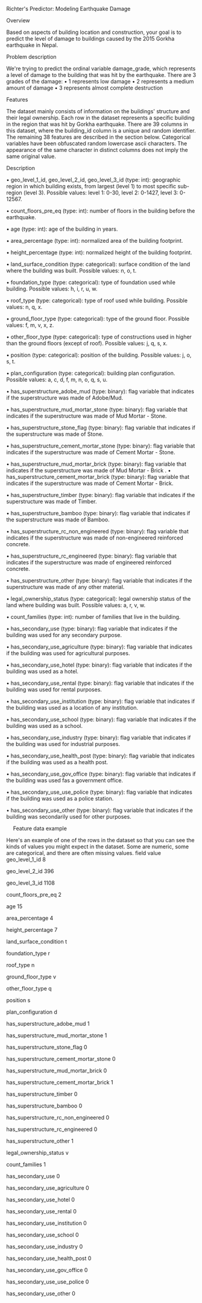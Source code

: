 Richter's Predictor: Modeling Earthquake Damage 

Overview


Based on aspects of building location and construction, your goal is to predict the level of damage to buildings caused by the 2015 Gorkha earthquake in Nepal.


Problem description

We're trying to predict the ordinal variable damage_grade, which represents a level of damage to the building that was hit by the earthquake. There are 3 grades of the damage:
•	1 represents low damage 
•	2 represents a medium amount of damage 
•	3 represents almost complete destruction 

Features

The dataset mainly consists of information on the buildings' structure and their legal ownership. Each row in the dataset represents a specific building in the region that was hit by Gorkha earthquake.
There are 39 columns in this dataset, where the building_id column is a unique and random identifier. The remaining 38 features are described in the section below. Categorical variables have been obfuscated random lowercase ascii characters. The appearance of the same character in distinct columns does not imply the same original value.


Description

•	geo_level_1_id, geo_level_2_id, geo_level_3_id (type: int): geographic region in which building exists, from largest (level 1) to most specific sub-region (level 3). Possible values: level 1: 0-30, level 2: 0-1427, level 3: 0-12567.

•	count_floors_pre_eq (type: int): number of floors in the building before the earthquake. 

•	age (type: int): age of the building in years.

•	area_percentage (type: int): normalized area of the building footprint.

•	height_percentage (type: int): normalized height of the building footprint.

•	land_surface_condition (type: categorical): surface condition of the land where the building was built. Possible values: n, o, t. 	

•	foundation_type (type: categorical): type of foundation used while building. Possible values: h, i, r, u, w.

•	roof_type (type: categorical): type of roof used while building. Possible values: n, q, x.

•	ground_floor_type (type: categorical): type of the ground floor. Possible values: f, m, v, x, z.

•	other_floor_type (type: categorical): type of constructions used in higher than the ground floors (except of roof). Possible values: j, q, s, x.

•	position (type: categorical): position of the building. Possible values: j, o, s, t.

•	plan_configuration (type: categorical): building plan configuration. Possible values: a, c, d, f, m, n, o, q, s, u.

•	has_superstructure_adobe_mud (type: binary): flag variable that indicates if the superstructure was made of Adobe/Mud.

•	has_superstructure_mud_mortar_stone (type: binary): flag variable that indicates if the superstructure was made of Mud Mortar - Stone.

•	has_superstructure_stone_flag (type: binary): flag variable that indicates if the superstructure was made of Stone. 

•	has_superstructure_cement_mortar_stone (type: binary): flag variable that indicates if the superstructure was made of Cement Mortar - Stone.

•	has_superstructure_mud_mortar_brick (type: binary): flag variable that indicates if the superstructure was made of Mud Mortar - Brick
. 
•	has_superstructure_cement_mortar_brick (type: binary): flag variable that indicates if the superstructure was made of Cement Mortar - Brick. 

•	has_superstructure_timber (type: binary): flag variable that indicates if the superstructure was made of Timber. 

•	has_superstructure_bamboo (type: binary): flag variable that indicates if the superstructure was made of Bamboo. 

•	has_superstructure_rc_non_engineered (type: binary): flag variable that indicates if the superstructure was made of non-engineered reinforced concrete. 

•	has_superstructure_rc_engineered (type: binary): flag variable that indicates if the superstructure was made of engineered reinforced concrete. 

•	has_superstructure_other (type: binary): flag variable that indicates if the superstructure was made of any other material.

•	legal_ownership_status (type: categorical): legal ownership status of the land where building was built. Possible values: a, r, v, w. 

•	count_families (type: int): number of families that live in the building. 

•	has_secondary_use (type: binary): flag variable that indicates if the building was used for any secondary purpose. 


•	has_secondary_use_agriculture (type: binary): flag variable that indicates if the building was used for agricultural purposes. 

•	has_secondary_use_hotel (type: binary): flag variable that indicates if the building was used as a hotel. 

•	has_secondary_use_rental (type: binary): flag variable that indicates if the building was used for rental purposes.

•	has_secondary_use_institution (type: binary): flag variable that indicates if the building was used as a location of any institution. 

•	has_secondary_use_school (type: binary): flag variable that indicates if the building was used as a school. 

•	has_secondary_use_industry (type: binary): flag variable that indicates if the building was used for industrial purposes. 

•	has_secondary_use_health_post (type: binary): flag variable that indicates if the building was used as a health post. 

•	has_secondary_use_gov_office (type: binary): flag variable that indicates if the building was used fas a government office. 

•	has_secondary_use_use_police (type: binary): flag variable that indicates if the building was used as a police station. 

•	has_secondary_use_other (type: binary): flag variable that indicates if the building was secondarily used for other purposes. 


 
Feature data example



Here's an example of one of the rows in the dataset so that you can see the kinds of values you might expect in the dataset. Some are numeric, some are categorical, and there are often missing values. 
field	value
geo_level_1_id	8

geo_level_2_id	396

geo_level_3_id	1108

count_floors_pre_eq	2

age	15

area_percentage	4

height_percentage	7

land_surface_condition	t

foundation_type	r

roof_type	n

ground_floor_type	v

other_floor_type	q

position	s

plan_configuration	d

has_superstructure_adobe_mud	1

has_superstructure_mud_mortar_stone	1

has_superstructure_stone_flag	0

has_superstructure_cement_mortar_stone	0

has_superstructure_mud_mortar_brick	0

has_superstructure_cement_mortar_brick	1

has_superstructure_timber	0

has_superstructure_bamboo	0

has_superstructure_rc_non_engineered	0

has_superstructure_rc_engineered	0

has_superstructure_other	1

legal_ownership_status	v

count_families	1

has_secondary_use	0

has_secondary_use_agriculture	0

has_secondary_use_hotel	0

has_secondary_use_rental	0

has_secondary_use_institution	0

has_secondary_use_school	0

has_secondary_use_industry	0

has_secondary_use_health_post	0

has_secondary_use_gov_office	0

has_secondary_use_use_police	0

has_secondary_use_other	0


